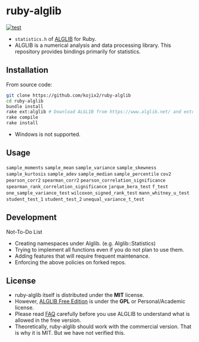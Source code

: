 # ruby-alglib

[![test](https://github.com/kojix2/ruby-alglib/actions/workflows/ci.yml/badge.svg)](https://github.com/kojix2/ruby-alglib/actions/workflows/ci.yml)

- `statistics.h` of [ALGLIB](https://www.alglib.net/) for Ruby.
- ALGLIB is a numerical analysis and data processing library. This repository provides bindings primarily for statistics.

## Installation

From source code:

```sh
git clone https://github.com/kojix2/ruby-alglib
cd ruby-alglib
bundle install
rake ext:alglib # Download ALGLIB from https://www.alglib.net/ and extract to ext/alglib.
rake compile
rake install
```

- Windows is not supported.

## Usage

`sample_moments` `sample_mean` `sample_variance` `sample_skewness` `sample_kurtosis` `sample_adev` `sample_median` `sample_percentile` `cov2` `pearson_corr2` `spearman_corr2` `pearson_correlation_significance` `spearman_rank_correlation_significance` `jarque_bera_test` `f_test` `one_sample_variance_test` `wilcoxon_signed_rank_test` `mann_whitney_u_test` `student_test_1` `student_test_2` `unequal_variance_t_test`

## Development

Not-To-Do List

- Creating namespaces under Alglib. (e.g. Alglib::Statistics)
- Trying to implement all functions even if you do not plan to use them.
- Adding features that will require frequent maintenance.
- Enforcing the above policies on forked repos.

## License

- ruby-alglib itself is distributed under the **MIT** license.
- However, [ALGLIB Free Edition](https://www.alglib.net/download.php) is under the **GPL** or Personal/Academic license.
- Please read [FAQ](https://www.alglib.net/faq.php) carefully before you use ALGLIB to understand what is allowed in the free version.
- Theoretically, ruby-alglib should work with the commercial version. That is why it is MIT. But we have not verified this.
